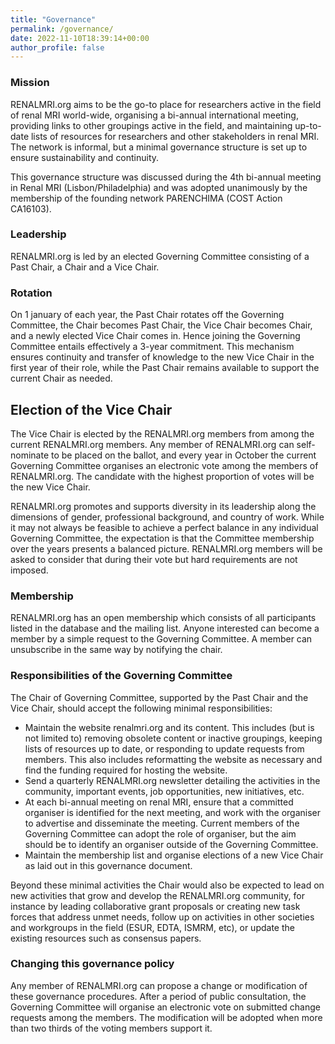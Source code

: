 ```yaml
---
title: "Governance"
permalink: /governance/
date: 2022-11-10T18:39:14+00:00
author_profile: false
---
```


### Mission

RENALMRI.org aims to be the go-to place for researchers active in the field of renal MRI world-wide, organising a bi-annual international meeting, providing links to other groupings active in the field, and maintaining up-to-date lists of resources for researchers and other stakeholders in renal MRI. The network is informal, but a minimal governance structure is set up to ensure sustainability and continuity. 

This governance structure was discussed during the 4th bi-annual meeting in Renal MRI (Lisbon/Philadelphia) and was adopted unanimously by the membership of the founding network PARENCHIMA (COST Action CA16103). 

### Leadership

RENALMRI.org is led by an elected Governing Committee consisting of a Past Chair, a Chair and a Vice Chair. 

### Rotation

On 1 january of each year, the Past Chair rotates off the Governing Committee, the Chair becomes Past Chair, the Vice Chair becomes Chair, and a newly elected Vice Chair comes in. Hence joining the Governing Committee entails effectively a 3-year commitment. This mechanism ensures continuity and transfer of knowledge to the new Vice Chair in the first year of their role, while the Past Chair remains available to support the current Chair as needed. 

## Election of the Vice Chair

The Vice Chair is elected by the RENALMRI.org members from among the current RENALMRI.org members. Any member of RENALMRI.org can self-nominate to be placed on the ballot, and every year in October the current Governing Committee organises an electronic vote among the members of RENALMRI.org. The candidate with the highest proportion of votes will be the new Vice Chair. 

RENALMRI.org promotes and supports diversity in its leadership along the dimensions of gender, professional background, and country of work. While it may not always be feasible to achieve a perfect balance in any individual Governing Committee, the expectation is that the Committee membership over the years presents a balanced picture. RENALMRI.org members will be asked to consider that during their vote but hard requirements are not imposed.

### Membership

RENALMRI.org has an open membership which consists of all participants listed in the database and the mailing list. Anyone interested can become a member by a simple request to the Governing Committee. A member can unsubscribe in the same way by notifying the chair.

### Responsibilities of the Governing Committee

The Chair of Governing Committee, supported by the Past Chair and the Vice Chair, should accept the following minimal responsibilities:

- Maintain the website renalmri.org and its content. This includes (but is not limited to) removing obsolete content or inactive groupings, keeping lists of resources up to date, or responding to update requests from members. This also includes reformatting the website as necessary and find the funding required for hosting the website.
- Send a quarterly RENALMRI.org newsletter detailing the activities in the community, important events, job opportunities, new initiatives, etc.
- At each bi-annual meeting on renal MRI, ensure that a committed organiser is identified for the next meeting, and work with the organiser to advertise and disseminate the meeting. Current members of the Governing Committee can adopt the role of organiser, but the aim should be to identify an organiser outside of the Governing Committee.
- Maintain the membership list and organise elections of a new Vice Chair as laid out in this governance document.

Beyond these minimal activities the Chair would also be expected to lead on new activities that grow and develop the RENALMRI.org community, for instance by leading collaborative grant proposals or creating new task forces that address unmet needs, follow up on activities in other societies and workgroups in the field (ESUR, EDTA, ISMRM, etc), or update the existing resources such as consensus papers.

### Changing this governance policy

Any member of RENALMRI.org can propose a change or modification of these governance procedures. After a period of public consultation, the Governing Committee will organise an electronic vote on submitted change requests among the members. The modification will be adopted when more than two thirds of the voting members support it.
